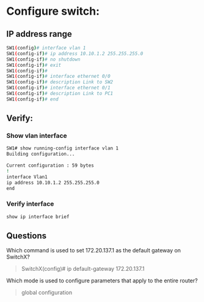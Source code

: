 # Configure switch:

## IP address range

```sh
SW1(config)# interface vlan 1  
SW1(config-if)# ip address 10.10.1.2 255.255.255.0  
SW1(config-if)# no shutdown
SW1(config-if)# exit
SW1(config-if)# 
SW1(config-if)# interface ethernet 0/0
SW1(config-if)# description Link to SW2
SW1(config-if)# interface ethernet 0/1
SW1(config-if)# description Link to PC1
SW1(config-if)# end
```

## Verify:

### Show vlan interface

```sh
SW1# show running-config interface vlan 1  
Building configuration...  
  
Current configuration : 59 bytes  
!  
interface Vlan1  
ip address 10.10.1.2 255.255.255.0  
end
```

### Verify interface
```sh
show ip interface brief
```

## Questions
Which command is used to set 172.20.137.1 as the default gateway on SwitchX?
> SwitchX(config)# ip default-gateway 172.20.137.1

Which mode is used to configure parameters that apply to the entire router?
> global configuration


